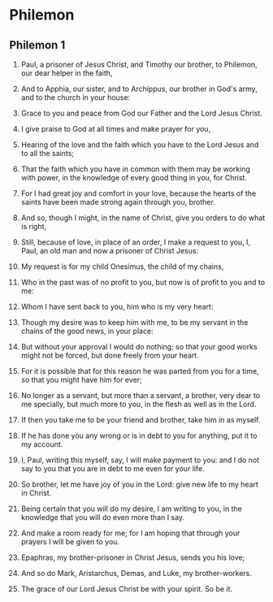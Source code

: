 # Philemon

## Philemon 1

1. Paul, a prisoner of Jesus Christ, and Timothy our brother, to Philemon, our dear helper in the faith,

2. And to Apphia, our sister, and to Archippus, our brother in God's army, and to the church in your house:

3. Grace to you and peace from God our Father and the Lord Jesus Christ.

4. I give praise to God at all times and make prayer for you,

5. Hearing of the love and the faith which you have to the Lord Jesus and to all the saints;

6. That the faith which you have in common with them may be working with power, in the knowledge of every good thing in you, for Christ.

7. For I had great joy and comfort in your love, because the hearts of the saints have been made strong again through you, brother.

8. And so, though I might, in the name of Christ, give you orders to do what is right,

9. Still, because of love, in place of an order, I make a request to you, I, Paul, an old man and now a prisoner of Christ Jesus:

10. My request is for my child Onesimus, the child of my chains,

11. Who in the past was of no profit to you, but now is of profit to you and to me:

12. Whom I have sent back to you, him who is my very heart:

13. Though my desire was to keep him with me, to be my servant in the chains of the good news, in your place:

14. But without your approval I would do nothing; so that your good works might not be forced, but done freely from your heart.

15. For it is possible that for this reason he was parted from you for a time, so that you might have him for ever;

16. No longer as a servant, but more than a servant, a brother, very dear to me specially, but much more to you, in the flesh as well as in the Lord.

17. If then you take me to be your friend and brother, take him in as myself.

18. If he has done you any wrong or is in debt to you for anything, put it to my account.

19. I, Paul, writing this myself, say, I will make payment to you: and I do not say to you that you are in debt to me even for your life.

20. So brother, let me have joy of you in the Lord: give new life to my heart in Christ.

21. Being certain that you will do my desire, I am writing to you, in the knowledge that you will do even more than I say.

22. And make a room ready for me; for I am hoping that through your prayers I will be given to you.

23. Epaphras, my brother-prisoner in Christ Jesus, sends you his love;

24. And so do Mark, Aristarchus, Demas, and Luke, my brother-workers.

25. The grace of our Lord Jesus Christ be with your spirit. So be it.

